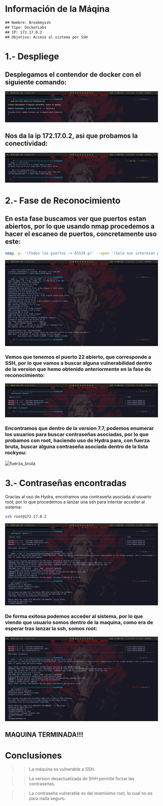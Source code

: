 # Información de la Máqina
    ## Nombre: Breakmyssh
    ## Tipo: DockerLabs
    ## IP: 172.17.0.2
    ## Objetivo: Acceso al sistema por SSH

# 1.- Despliege
## Desplegamos el contendor de docker con el siguiente comando:
![Despliegue](Break_SSH_Despliege_del_contenedor.png)
## Nos da la ip 172.17.0.2, asi que probamos la conectividad:
![conectividad](Break_SSH_conectividad_maquina.png)

# 2.- Fase de Reconocimiento
## En esta fase buscamos ver que puertos estan abiertos, por lo que usando nmap procedemos a hacer el escaneo de puertos, concretamente uso este:
```bash
nmap -p- '(Todos los puertos -> 65535 p)' --open '(Solo nos interesan puertos abiertos)' -sV '(Queremos que nos muestre la version y el servicio que corren por los puertos)' --min-rate 5000 '(no queremos trabajar con tramitaciones con mas de 5000 paquetes por minuto)' -vvv '(en el momento que encuetra un puerto lo reporta por consola)' -n '(No quiero que aplique resolucion DNS)' 172.17.0.2
``` 
![escaneo](Break_SSH_Fase_de_reconocimiento_de_puertos.png)
### Vemos que tenemos el puerto 22 abierto, que corresponde a SSH, por lo que vamos a buscar alguna vulnerabilidad dentro de la version que hemo obtenido anteriormente en la fase de reconocimiento:
![vulnerabilidades](Break_SSH_searchSploit_de_open_ssh_7,7.png)
### Encontramos que dentro de la version 7.7, podemos enumerar los usuarios para buscar contraseñas asociadas, por lo que probamos con root, haciendo uso de Hydra para, con fuerza bruta, buscar alguna contraseña asociada dentro de la lista rockyou:
![fuerza_bruta](Break_SSH_fuerza_bruta_para_contraseña_root.png)

# 3.- Contraseñas encontradas
Gracias al uso de Hydra, encotramos una contraseña asociada al usuario root, por lo que procedemos a lanzar una ssh para intentar acceder al sistema:
```bash
ssh root@172.17.0.2
```
![acceso](Break_SSH_acceso_al_sistema_por_ssh.png)
### De forma exitosa podemos acceder al sistema, por lo que viendo que usuario somos dentro de la maquina, como era de esperar tras lanzar la ssh, somos root:
![root](Break_SSH_root.png)

## MAQUINA TERMINADA!!!

# Conclusiones
> > La máquina es vulnerable a SSH.

> > La version desactualizada de SHH permite forzar las contraseñas.

> > La contraseña vulnerable es del mismisimo root, lo cual no es para nada seguro.
